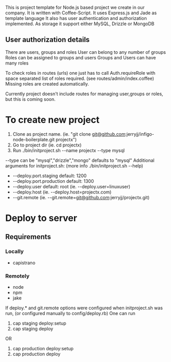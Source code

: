 This is project template for Node.js based project we create in our company.
It is written with Coffee-Script.
It uses Express.js and Jade as template language
It also has user authentication and authorization implemented.
As storage it support either MySQL, Drizzle or MongoDB

## User authorization details

There are users, groups and roles
User can belong to any number of groups
Roles can be assigned to groups and users
Groups and Users can have many roles

To check roles in routes (urls) one just has to call Auth.requireRole with space separated list of roles required. (see routes/admin/index.coffee)
Missing roles are created automatically.

Currently project doesn't include routes for managing user,groups or roles, but this is coming soon.

# To create new project

1. Clone as project name. (ie. "git clone git@github.com:jerryjj/infigo-node-boilerplate.git projectx")
2. Go to project dir (ie. cd projectx)
3. Run ./bin/initproject.sh --name projectx --type mysql

  --type can be "mysql","drizzle","mongo" defaults to "mysql"
  Additional arguments for initproject.sh: (more info ./bin/initproject.sh --help)

  * --deploy.port.staging default: 1200
  * --deploy.port.production default: 1300
  * --deploy.user default: root (ie. --deploy.user=linuxuser)
  * --deploy.host (ie. --deploy.host=projectx.com)
  * --git.remote (ie. --git.remote=git@github.com:jerryjj/projectx.git)

# Deploy to server

## Requirements

### Locally
- capistrano

### Remotely
- node
- npm
- jake

If deploy.* and git.remote options were configured when initproject.sh was run, (or configured manually to config/deploy.rb)
One can run

1. cap staging deploy:setup
2. cap staging deploy

OR

1. cap production deploy:setup
2. cap production deploy
